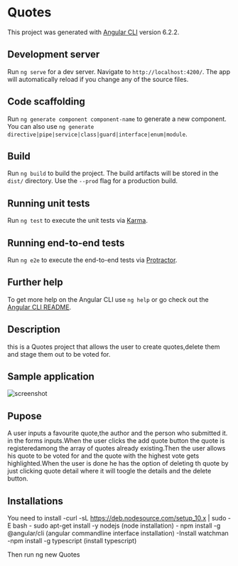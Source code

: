 # Quotes

This project was generated with [Angular CLI](https://github.com/angular/angular-cli) version 6.2.2.

## Development server

Run `ng serve` for a dev server. Navigate to `http://localhost:4200/`. The app will automatically reload if you change any of the source files.

## Code scaffolding

Run `ng generate component component-name` to generate a new component. You can also use `ng generate directive|pipe|service|class|guard|interface|enum|module`.

## Build

Run `ng build` to build the project. The build artifacts will be stored in the `dist/` directory. Use the `--prod` flag for a production build.

## Running unit tests

Run `ng test` to execute the unit tests via [Karma](https://karma-runner.github.io).

## Running end-to-end tests

Run `ng e2e` to execute the end-to-end tests via [Protractor](http://www.protractortest.org/).

## Further help

To get more help on the Angular CLI use `ng help` or go check out the [Angular CLI README](https://github.com/angular/angular-cli/blob/master/README.md).

## Description

this is a Quotes project that allows the user to  create quotes,delete them and stage them out to be voted for.

## Sample application

![screenshot](http:///home/moringa/Desktop/Quotes/src/assets/screenshot.png)

## Pupose

A user inputs a favourite quote,the author and the person who submitted it. in the forms inputs.When the user clicks the add quote button the quote is registeredamong the array of quotes already existing.Then the user allows his quote to be voted for and the quote with the highest vote gets highlighted.When the user is done he has the option of deleting th quote by just clicking quote detail where it will toogle the details and the delete button.

## Installations

You need to install
    -curl -sL https://deb.nodesource.com/setup_10.x | sudo -E bash -
     sudo apt-get install -y nodejs (node installation)
    - npm install -g @angular/cli  (angular commandline interface installation)
    -Install watchman
    -npm install -g typescript  (install typescript)

Then run ng new Quotes